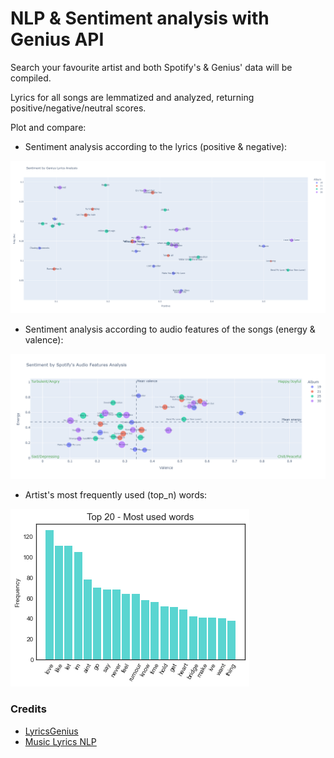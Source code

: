 # NLP & Sentiment analysis with Genius API

Search your favourite artist and both Spotify's & Genius' data will be compiled.

Lyrics for all songs are lemmatized and analyzed, returning positive/negative/neutral scores.

Plot and compare:

* Sentiment analysis according to the lyrics (positive & negative):

![Lyrics emotions](https://github.com/gndaniela/genius_analysis/blob/main/img/genius_plot.png?raw=true)


* Sentiment analysis according to audio features of the songs (energy & valence):

![Music emotions](https://github.com/gndaniela/genius_analysis/blob/main/img/spotify_plot.png?raw=true)

* Artist's most frequently used (top_n) words:

![Frequent Words](https://github.com/gndaniela/genius_analysis/blob/main/img/freq_words.png?raw=true)





### Credits

* [LyricsGenius](https://github.com/johnwmillr/LyricsGenius#usage)
* [Music Lyrics NLP](https://github.com/cristobalvch/Music-Lyrics-NLP)


